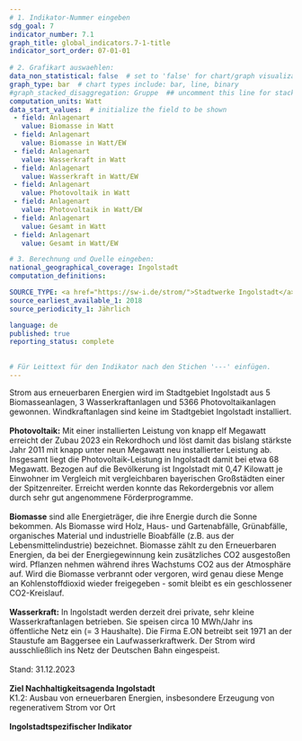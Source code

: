 ```yaml
---
# 1. Indikator-Nummer eingeben 
sdg_goal: 7 
indicator_number: 7.1
graph_title: global_indicators.7-1-title
indicator_sort_order: 07-01-01
 
# 2. Grafikart auswaehlen: 
data_non_statistical: false  # set to 'false' for chart/graph visualization 
graph_type: bar  # chart types include: bar, line, binary 
#graph_stacked_disaggregation: Gruppe  ## uncomment this line for stacked bars. eplace 'Geschlecht' with the field of aggregation. 
computation_units: Watt
data_start_values:  # initialize the field to be shown  
 - field: Anlagenart
   value: Biomasse in Watt
 - field: Anlagenart
   value: Biomasse in Watt/EW
 - field: Anlagenart 
   value: Wasserkraft in Watt
 - field: Anlagenart 
   value: Wasserkraft in Watt/EW
 - field: Anlagenart 
   value: Photovoltaik in Watt
 - field: Anlagenart 
   value: Photovoltaik in Watt/EW
 - field: Anlagenart 
   value: Gesamt in Watt
 - field: Anlagenart 
   value: Gesamt in Watt/EW

# 3. Berechnung und Quelle eingeben: 
national_geographical_coverage: Ingolstadt 
computation_definitions: 

SOURCE_TYPE: <a href="https://sw-i.de/strom/">Stadtwerke Ingolstadt</a> # data source  
source_earliest_available_1: 2018
source_periodicity_1: Jährlich

language: de   
published: true 
reporting_status: complete
 
 
# Für Leittext für den Indikator nach den Stichen '---' einfügen. 
---
```

Strom aus erneuerbaren Energien wird im Stadtgebiet Ingolstadt aus 5 Biomasseanlagen, 3 Wasserkraftanlagen und 5366 Photovoltaikanlagen gewonnen. Windkraftanlagen sind keine im Stadtgebiet Ingolstadt installiert.<br>
<br>
<b>Photovoltaik:</b> Mit einer installierten Leistung von knapp elf Megawatt erreicht der Zubau 2023 ein Rekordhoch und löst damit das bislang stärkste Jahr 2011 mit knapp unter neun Megawatt neu installierter Leistung ab. Insgesamt liegt die Photovoltaik-Leistung in Ingolstadt damit bei etwa 68 Megawatt. Bezogen auf die Bevölkerung ist Ingolstadt mit 0,47 Kilowatt je Einwohner im Vergleich mit vergleichbaren bayerischen Großstädten einer der Spitzenreiter. Erreicht werden konnte das Rekordergebnis vor allem durch sehr gut angenommene Förderprogramme.<br>
<br>
<b>Biomasse</b> sind alle Energieträger, die ihre Energie durch die Sonne bekommen. Als Biomasse wird  Holz, Haus- und Gartenabfälle, Grünabfälle, organisches Material und industrielle Bioabfälle (z.B. aus der Lebensmittelindustrie) bezeichnet. Biomasse zählt zu den Erneuerbaren Energien, da bei der Energiegewinnung kein zusätzliches CO2 ausgestoßen wird. Pflanzen nehmen während ihres Wachstums CO2 aus der Atmosphäre auf. Wird die Biomasse verbrannt oder vergoren, wird genau diese Menge an Kohlenstoffdioxid wieder freigegeben - somit bleibt es ein geschlossener CO2-Kreislauf.<br>
<br>
<b>Wasserkraft:</b> In Ingolstadt werden derzeit drei private, sehr kleine Wasserkraftanlagen betrieben. Sie speisen circa 10 MWh/Jahr ins öffentliche Netz ein (= 3 Haushalte).
Die Firma E.ON betreibt seit 1971 an der Staustufe am Baggersee ein Laufwasserkraftwerk. Der Strom wird ausschließlich ins Netz der Deutschen Bahn eingespeist.<br>
<br>
Stand: 31.12.2023<br>
<br>
<b>Ziel Nachhaltigkeitsagenda Ingolstadt</b><br>
K1.2: Ausbau von erneuerbaren Energien, insbesondere Erzeugung von regenerativem Strom vor Ort<br>
<br>
<b>Ingolstadtspezifischer Indikator</b>
